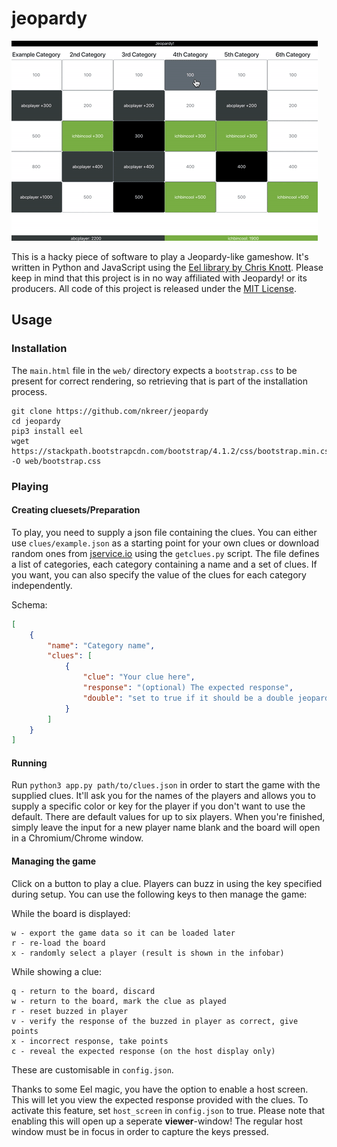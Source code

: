# jeopardy

![Animated screenshot of the software](screenshot.gif)

This is a hacky piece of software to play a Jeopardy-like gameshow. It's written in Python and JavaScript using the [Eel library by Chris Knott](https://github.com/ChrisKnott/Eel). Please keep in mind that this project is in no way affiliated with Jeopardy! or its producers. All code of this project is released under the [MIT License](LICENSE).

## Usage

### Installation

The ```main.html``` file in the ```web/``` directory expects a ```bootstrap.css``` to be present for correct rendering, so retrieving that is part of the installation process.

```
git clone https://github.com/nkreer/jeopardy
cd jeopardy
pip3 install eel
wget https://stackpath.bootstrapcdn.com/bootstrap/4.1.2/css/bootstrap.min.css -O web/bootstrap.css
```

### Playing

#### Creating cluesets/Preparation

To play, you need to supply a json file containing the clues. You can either use ```clues/example.json``` as a starting point for your own clues or download random ones from [jservice.io](http://jservice.io) using the ```getclues.py``` script. The file defines a list of categories, each category containing a name and a set of clues. If you want, you can also specify the value of the clues for each category independently.

Schema:

```json
[
    {
        "name": "Category name",
        "clues": [
            {
                "clue": "Your clue here",
                "response": "(optional) The expected response",
                "double": "set to true if it should be a double jeopardy"
            }
        ]
    }
]
```

#### Running

Run ```python3 app.py path/to/clues.json``` in order to start the game with the supplied clues. It'll ask you for the names of the players and allows you to supply a specific color or key for the player if you don't want to use the default. There are default values for up to six players. When you're finished, simply leave the input for a new player name blank and the board will open in a Chromium/Chrome window.

#### Managing the game

Click on a button to play a clue. Players can buzz in using the key specified during setup. You can use the following keys to then manage the game:

While the board is displayed:

```
w - export the game data so it can be loaded later
r - re-load the board
x - randomly select a player (result is shown in the infobar)
```

While showing a clue:

```
q - return to the board, discard
w - return to the board, mark the clue as played
r - reset buzzed in player
v - verify the response of the buzzed in player as correct, give points
x - incorrect response, take points
c - reveal the expected response (on the host display only)
```

These are customisable in ```config.json```.

Thanks to some Eel magic, you have the option to enable a host screen. This will let you view the expected response provided with the clues. To activate this feature, set ```host_screen``` in ```config.json``` to true. Please note that enabling this will open up a seperate **viewer**-window! The regular host window must be in focus in order to capture the keys pressed.
